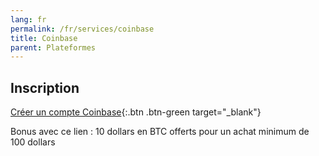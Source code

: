 ```yaml
---
lang: fr
permalink: /fr/services/coinbase
title: Coinbase
parent: Plateformes
---
```


## Inscription

[Créer un compte Coinbase](https://www.coinbase.com/join/lachte_l){:.btn .btn-green target="_blank"}

Bonus avec ce lien : 10 dollars en BTC offerts pour un achat minimum de 100 dollars
